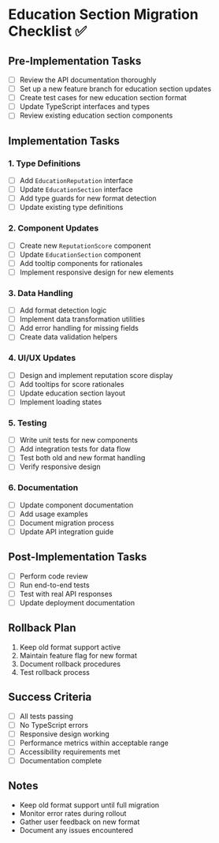 # Education Section Migration Checklist ✅

## Pre-Implementation Tasks
- [ ] Review the API documentation thoroughly
- [ ] Set up a new feature branch for education section updates
- [ ] Create test cases for new education section format
- [ ] Update TypeScript interfaces and types
- [ ] Review existing education section components

## Implementation Tasks

### 1. Type Definitions
- [ ] Add `EducationReputation` interface
- [ ] Update `EducationSection` interface
- [ ] Add type guards for new format detection
- [ ] Update existing type definitions

### 2. Component Updates
- [ ] Create new `ReputationScore` component
- [ ] Update `EducationSection` component
- [ ] Add tooltip components for rationales
- [ ] Implement responsive design for new elements

### 3. Data Handling
- [ ] Add format detection logic
- [ ] Implement data transformation utilities
- [ ] Add error handling for missing fields
- [ ] Create data validation helpers

### 4. UI/UX Updates
- [ ] Design and implement reputation score display
- [ ] Add tooltips for score rationales
- [ ] Update education section layout
- [ ] Implement loading states

### 5. Testing
- [ ] Write unit tests for new components
- [ ] Add integration tests for data flow
- [ ] Test both old and new format handling
- [ ] Verify responsive design

### 6. Documentation
- [ ] Update component documentation
- [ ] Add usage examples
- [ ] Document migration process
- [ ] Update API integration guide

## Post-Implementation Tasks
- [ ] Perform code review
- [ ] Run end-to-end tests
- [ ] Test with real API responses
- [ ] Update deployment documentation

## Rollback Plan
1. Keep old format support active
2. Maintain feature flag for new format
3. Document rollback procedures
4. Test rollback process

## Success Criteria
- [ ] All tests passing
- [ ] No TypeScript errors
- [ ] Responsive design working
- [ ] Performance metrics within acceptable range
- [ ] Accessibility requirements met
- [ ] Documentation complete

## Notes
- Keep old format support until full migration
- Monitor error rates during rollout
- Gather user feedback on new format
- Document any issues encountered 